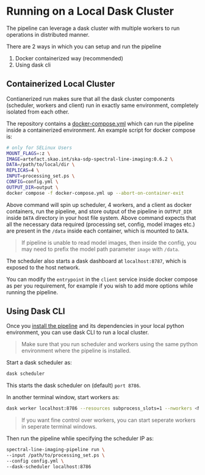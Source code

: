 # Running on a Local Dask Cluster

The pipeline can leverage a dask cluster with multiple workers to run operations in distributed manner.

There are 2 ways in which you can setup and run the pipeline

1. Docker containerized way (recommended)
1. Using dask cli

## Containerized Local Cluster

Contianerized run makes sure that all the dask cluster components (scheduler, workers and client) run in exactly same environment, completely isolated from each other.

The repository contains a [docker-compose.yml](https://gitlab.com/ska-telescope/sdp/science-pipeline-workflows/ska-sdp-spectral-line-imaging/-/blob/main/docker-compose.yml) which can run the pipeline inside a containerized environment.
An example script for docker compose is:

```bash
# only for SELinux Users
MOUNT_FLAGS=:z \
IMAGE=artefact.skao.int/ska-sdp-spectral-line-imaging:0.6.2 \
DATA=/path/to/local/dir \
REPLICAS=4 \
INPUT=processing_set.ps \
CONFIG=config.yml \
OUTPUT_DIR=output \
docker compose -f docker-compose.yml up --abort-on-container-exit
```

Above command will spin up scheduler, 4 workers, and a client as docker containers, run the pipeline, and store output of the pipeline in `OUTPUT_DIR` inside `DATA` directory in your host file system. Above command expects that all the necessary data required (processing set, config, model images etc.) are present in the `/data` inside each container, which is mounted to `DATA`.

> If pipeline is unable to read model images, then inside the config, you may need to prefix the model path parameter `image` with `/data`.

The scheduler also starts a dask dashboard at `localhost:8787`, which is exposed to the host network.

You can modify the `entrypoint` in the `client` service inside docker compose as per you requirement, for example if you wish to add more options while running the pipeline.

## Using Dask CLI

Once you [install the pipeline](./README.md#installation-with-pip) and its dependencies in your local python environment, you can use dask CLI to run a local cluster.

> Make sure that you run scheduler and workers using the same python environment where the pipeline is installed.

Start a dask scheduler as:

```bash
dask scheduler
```

This starts the dask scheduler on (default) `port 8786`.

In another terminal window, start workers as:

```bash
dask worker localhost:8786 --resources subprocess_slots=1 --nworkers <NUM_WORKERS>
```

> If you want fine control over workers, you can start seperate workers in seperate terminal windows.

Then run the pipeline whlie specifying the scheduler IP as:

```bash
spectral-line-imaging-pipeline run \
--input /path/to/processing_set.ps \
--config config.yml \
--dask-scheduler localhost:8786
```
